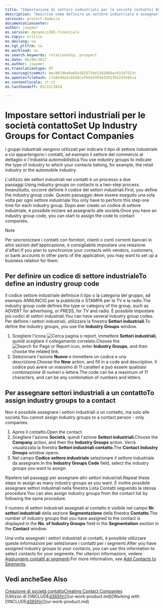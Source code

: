 ```yaml
---
title: "Impostazione di settori industriali per le società contatto| Documenti Microsoft"
description: "Descrive come definire un settore industriale e assegnarlo a una società contatto, ad esempio il settore del commercio al dettaglio o dell'industria automobilistica."
services: project-madeira
documentationcenter: 
author: jswymer
ms.service: dynamics365-financials
ms.topic: article
ms.devlang: na
ms.tgt_pltfrm: na
ms.workload: na
ms.search.keywords: relationship, prospect
ms.date: 06/06/2017
ms.author: jswymer
ms.translationtype: HT
ms.sourcegitcommit: bec0619be0a65e3625759e13d2866ac615d7513c
ms.openlocfilehash: c7a8549a5c6528cafb5e2959a3391fb323fe92ca
ms.contentlocale: it-it
ms.lasthandoff: 03/22/2018

---
```

# <a name="set-up-industry-groups-for-contact-companies"></a><span data-ttu-id="fad14-103">Impostare settori industriali per le società contatto</span><span class="sxs-lookup"><span data-stu-id="fad14-103">Set Up Industry Groups for Contact Companies</span></span>
<span data-ttu-id="fad14-104">I gruppi industriali vengono utilizzati per indicare il tipo di settore industriale a cui appartengono i contatti, ad esempio il settore del commercio al dettaglio o l'industria automobilistica.</span><span class="sxs-lookup"><span data-stu-id="fad14-104">You use industry groups to indicate the type of industry to which your contacts belong, for example, the retail industry or the automobile industry.</span></span>

<span data-ttu-id="fad14-105">L'utilizzo dei settori industriali nei contatti è un processo a due passaggi.</span><span class="sxs-lookup"><span data-stu-id="fad14-105">Using industry groups on contacts is a two-step process.</span></span> <span data-ttu-id="fad14-106">Innanzitutto, occorre definire il codice dei settori industriali.</span><span class="sxs-lookup"><span data-stu-id="fad14-106">First, you define the industry group code.</span></span> <span data-ttu-id="fad14-107">Questo passaggio deve essere eseguito una sola volta per ogni settore industriale.</span><span class="sxs-lookup"><span data-stu-id="fad14-107">You only have to perform this step one time for each industry group.</span></span> <span data-ttu-id="fad14-108">Dopo aver creato un codice di settore industriale, è possibile iniziare ad assegnarlo alle società.</span><span class="sxs-lookup"><span data-stu-id="fad14-108">Once you have an industry group code, you can start to assign the code to contact companies.</span></span>

> [!NOTE]  
>   <span data-ttu-id="fad14-109">Per sincronizzare i contatti con fornitori, clienti o conti correnti bancari in altre sezioni dell'applicazione, è consigliabile impostare una relazione d'affari.</span><span class="sxs-lookup"><span data-stu-id="fad14-109">If you plan to synchronize your contacts with vendors, customers, or bank accounts in other parts of the application, you may want to set up a business relation for them.</span></span>

## <a name="to-define-an-industry-group-code"></a><span data-ttu-id="fad14-110">Per definire un codice di settore industriale</span><span class="sxs-lookup"><span data-stu-id="fad14-110">To define an industry group code</span></span>
<span data-ttu-id="fad14-111">Il codice settore industriale definisce il tipo o la categoria del gruppo, ad esempio ANNUNCIO per la pubblicità o STAMPA per la TV e la radio.</span><span class="sxs-lookup"><span data-stu-id="fad14-111">The industry group code defines the type or category of the group, such as ADVERT for advertising, or PRESS, for TV and radio.</span></span> <span data-ttu-id="fad14-112">È possibile impostare più codici di settori industriali.</span><span class="sxs-lookup"><span data-stu-id="fad14-112">You can have several industry group codes.</span></span> <span data-ttu-id="fad14-113">Per definire i settori industriali, utilizzare la finestra **Settori industriali**.</span><span class="sxs-lookup"><span data-stu-id="fad14-113">To define the industry groups, you use the **Industry Groups** window.</span></span>

1. <span data-ttu-id="fad14-114">Scegliere l'icona ![Cerca pagina o report](media/ui-search/search_small.png "icona Cerca pagina o report"), immettere **Settori industriali**, quindi scegliere il collegamento correlato.</span><span class="sxs-lookup"><span data-stu-id="fad14-114">Choose the ![Search for Page or Report](media/ui-search/search_small.png "Search for Page or Report icon") icon, enter **Industry Groups**, and then choose the related link.</span></span>
2. <span data-ttu-id="fad14-115">Selezionare l'azione **Nuovo** e immettere un codice e una descrizione.</span><span class="sxs-lookup"><span data-stu-id="fad14-115">Choose the **New** action, and fill in a code and description.</span></span> <span data-ttu-id="fad14-116">Il codice può avere un massimo di 11 caratteri e può essere qualsiasi combinazione di numeri o lettere.</span><span class="sxs-lookup"><span data-stu-id="fad14-116">The code can be a maximum of 11 characters, and can be any combination of numbers and letters.</span></span>

## <a name="AssignIndustryGroupContact"></a> <span data-ttu-id="fad14-117">Per assegnare settori industriali a un contatto</span><span class="sxs-lookup"><span data-stu-id="fad14-117">To assign industry groups to a contact</span></span>
<span data-ttu-id="fad14-118">Non è possibile assegnare i settori industriali a un contatto, ma solo alle società.</span><span class="sxs-lookup"><span data-stu-id="fad14-118">You cannot assign industry groups to a contact person - only companies.</span></span>

1. <span data-ttu-id="fad14-119">Aprire il contatto.</span><span class="sxs-lookup"><span data-stu-id="fad14-119">Open the contact.</span></span>
2. <span data-ttu-id="fad14-120">Scegliere l'azione **Società**, quindi l'azione **Settori industriali**.</span><span class="sxs-lookup"><span data-stu-id="fad14-120">Choose the **Company** action, and then the **Industry Groups** action.</span></span> <span data-ttu-id="fad14-121">Verrà visualizzata la finestra **Settori industriali contatto**.</span><span class="sxs-lookup"><span data-stu-id="fad14-121">The **Contact Industry Groups** window opens.</span></span>
3. <span data-ttu-id="fad14-122">Nel campo **Codice settore industriale** selezionare il settore industriale da assegnare.</span><span class="sxs-lookup"><span data-stu-id="fad14-122">In the **Industry Groups Code** field, select the industry groups you want to assign.</span></span>

<span data-ttu-id="fad14-123">Ripetere tali passaggi per assegnare altri settori industriali.</span><span class="sxs-lookup"><span data-stu-id="fad14-123">Repeat these steps to assign as many industry groups as you want.</span></span> <span data-ttu-id="fad14-124">È inoltre possibile assegnare settori industriali nella finestra Lista Contatti seguendo la stessa procedura.</span><span class="sxs-lookup"><span data-stu-id="fad14-124">You can also assign industry groups from the contact list by following the same procedure.</span></span>

<span data-ttu-id="fad14-125">Il numero di settori industriali assegnati al contatto è visibile nel campo **Nr. settori industriali** della sezione **Segmentazione** della finestra **Contatto**.</span><span class="sxs-lookup"><span data-stu-id="fad14-125">The number of industry groups that you have assigned to the contact is displayed in the **No. of Industry Groups** field in the **Segmentation** section in the **Contact** window.</span></span>

<span data-ttu-id="fad14-126">Una volta assegnati i settori industriali ai contatti, è possibile utilizzare queste informazioni per selezionare i contatti per i segmenti.</span><span class="sxs-lookup"><span data-stu-id="fad14-126">After you have assigned industry groups to your contacts, you can use this information to select contacts for your segments.</span></span> <span data-ttu-id="fad14-127">Per ulteriori informazioni, vedere [Aggiungere contatti ai segmenti](marketing-add-contact-segment.md).</span><span class="sxs-lookup"><span data-stu-id="fad14-127">For more information, see [Add Contacts to Segments](marketing-add-contact-segment.md).</span></span>

## <a name="see-also"></a><span data-ttu-id="fad14-128">Vedi anche</span><span class="sxs-lookup"><span data-stu-id="fad14-128">See Also</span></span>
[<span data-ttu-id="fad14-129">Creazione di società contatto</span><span class="sxs-lookup"><span data-stu-id="fad14-129">Creating Contact Companies</span></span>](marketing-create-contact-companies.md)  
<span data-ttu-id="fad14-130">[Utilizzo di [!INCLUDE[d365fin](includes/d365fin_md.md)]](ui-work-product.md)</span><span class="sxs-lookup"><span data-stu-id="fad14-130">[Working with [!INCLUDE[d365fin](includes/d365fin_md.md)]](ui-work-product.md)</span></span>

